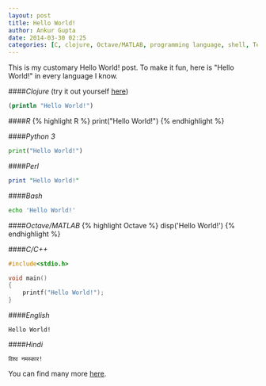 ```yaml
---
layout: post
title: Hello World!
author: Ankur Gupta
date: 2014-03-30 02:25
categories: [C, clojure, Octave/MATLAB, programming language, shell, Tech]
---
```



This is my customary Hello World! post. To make it fun, here is "Hello World!" in
every language I know.

####*Clojure*
(try it out yourself <a href="http://tryclj.com/" target="_blank">here</a>)

```clojure
(println "Hello World!")
```


####*R*
{% highlight R %}
print("Hello World!")
{% endhighlight %}


####*Python 3*
```python
print("Hello World!")
```


####*Perl*
```perl
print "Hello World!"
```


####*Bash*
```bash
echo 'Hello World!'
```

####*Octave/MATLAB*
{% highlight Octave %}
disp('Hello World!')
{% endhighlight %}



####*C/C++*
```c
#include<stdio.h>

void main()
{
    printf("Hello World!");
}
```


####*English*
```
Hello World!
```


####*Hindi*
```
विश्व नमस्कार!
```


You can find many more
[here](http://en.wikipedia.org/wiki/List_of_Hello_world_program_examples).
